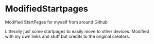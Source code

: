 # ModifiedStartpages
Modified StartPages for myself from around Github

Litterally just some startpages to easily move to other devices. Modified with my own links and stuff but credits to the original creators.
